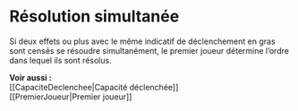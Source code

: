 # Résolution simultanée
Si deux effets ou plus avec le même indicatif de déclenchement en gras sont censés se résoudre simultanément, le premier joueur détermine l’ordre dans lequel ils sont résolus. 

**Voir aussi :**  
[[CapaciteDeclenchee|Capacité déclenchée]]  
[[PremierJoueur|Premier joueur]]